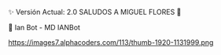 ✨ Versión Actual: 2.0           SALUDOS A MIGUEL FLORES 🎃


👀 Ian Bot - MD
IANBot

https://images7.alphacoders.com/113/thumb-1920-1131999.png
